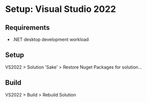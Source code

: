 # Setup: Visual Studio 2022

## Requirements

- .NET desktop development workload

## Setup

VS2022 > Solution 'Sake' > Restore Nuget Packages for solution...

## Build

VS2022 > Build > Rebuild Solution
